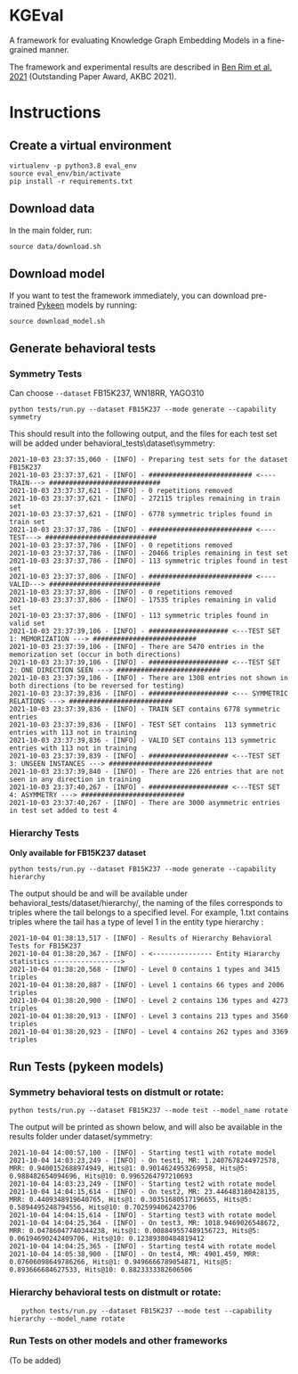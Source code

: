 # KGEval
A framework for evaluating Knowledge Graph Embedding Models in a fine-grained manner.

The framework and experimental results are described in [Ben Rim et al. 2021](https://openreview.net/pdf?id=3_2B2MliB8V) (Outstanding Paper Award, AKBC 2021).

# Instructions 

## Create a virtual environment 

	virtualenv -p python3.8 eval_env
	source eval_env/bin/activate
	pip install -r requirements.txt

## Download data 
In the main folder, run:
	
	source data/download.sh

## Download model
If you want to test the framework immediately, you can download pre-trained [Pykeen](https://github.com/pykeen/pykeen) models by running:

    source download_model.sh

## Generate behavioral tests

### Symmetry Tests 
Can choose `--dataset` FB15K237, WN18RR, YAGO310

	python tests/run.py --dataset FB15K237 --mode generate --capability symmetry

This should result into the following output, and the files for each test set will be added under behavioral\_tests\dataset\symmetry: 

	2021-10-03 23:37:35,060 - [INFO] - Preparing test sets for the dataset FB15K237
	2021-10-03 23:37:37,621 - [INFO] - ########################## <----TRAIN---> ############################
	2021-10-03 23:37:37,621 - [INFO] - 0 repetitions removed
	2021-10-03 23:37:37,621 - [INFO] - 272115 triples remaining in train set
	2021-10-03 23:37:37,621 - [INFO] - 6778 symmetric triples found in train set
	2021-10-03 23:37:37,786 - [INFO] - ########################## <----TEST---> ############################
	2021-10-03 23:37:37,786 - [INFO] - 0 repetitions removed
	2021-10-03 23:37:37,786 - [INFO] - 20466 triples remaining in test set
	2021-10-03 23:37:37,786 - [INFO] - 113 symmetric triples found in test set
	2021-10-03 23:37:37,806 - [INFO] - ########################## <----VALID---> ############################
	2021-10-03 23:37:37,806 - [INFO] - 0 repetitions removed
	2021-10-03 23:37:37,806 - [INFO] - 17535 triples remaining in valid set
	2021-10-03 23:37:37,806 - [INFO] - 113 symmetric triples found in valid set
	2021-10-03 23:37:39,106 - [INFO] - #################### <---TEST SET 1: MEMORIZATION ---> ##########################
	2021-10-03 23:37:39,106 - [INFO] - There are 5470 entries in the memorization set (occur in both directions)
	2021-10-03 23:37:39,106 - [INFO] - #################### <---TEST SET 2: ONE DIRECTION SEEN ---> ##########################
	2021-10-03 23:37:39,106 - [INFO] - There are 1308 entries not shown in both directions (to be reversed for testing)
	2021-10-03 23:37:39,836 - [INFO] - #################### <--- SYMMETRIC RELATIONS ---> ##########################
	2021-10-03 23:37:39,836 - [INFO] - TRAIN SET contains 6778 symmetric entries
	2021-10-03 23:37:39,836 - [INFO] - TEST SET contains  113 symmetric entries with 113 not in training
	2021-10-03 23:37:39,836 - [INFO] - VALID SET contains 113 symmetric entries with 113 not in training
	2021-10-03 23:37:39,839 - [INFO] - #################### <---TEST SET 3: UNSEEN INSTANCES ---> ##########################
	2021-10-03 23:37:39,840 - [INFO] - There are 226 entries that are not seen in any direction in training
	2021-10-03 23:37:40,267 - [INFO] - #################### <---TEST SET 4: ASYMMETRY ---> ##########################
	2021-10-03 23:37:40,267 - [INFO] - There are 3000 asymmetric entries in test set added to test 4

### Hierarchy Tests 
**Only available for FB15K237 dataset**

	python tests/run.py --dataset FB15K237 --mode generate --capability hierarchy

The output should be and will be available under behavioral\_tests/dataset/hierarchy/, the naming of the files corresponds to triples where the tail belongs to a specified level. For example, 1.txt contains triples where the tail has a type of level 1 in the entity type hierarchy :

	2021-10-04 01:38:13,517 - [INFO] - Results of Hierarchy Behavioral Tests for FB15K237
	2021-10-04 01:38:20,367 - [INFO] - <--------------- Entity Hiararchy statistics ----------------->
	2021-10-04 01:38:20,568 - [INFO] - Level 0 contains 1 types and 3415 triples
	2021-10-04 01:38:20,887 - [INFO] - Level 1 contains 66 types and 2006 triples
	2021-10-04 01:38:20,900 - [INFO] - Level 2 contains 136 types and 4273 triples
	2021-10-04 01:38:20,913 - [INFO] - Level 3 contains 213 types and 3560 triples
	2021-10-04 01:38:20,923 - [INFO] - Level 4 contains 262 types and 3369 triples


## Run Tests (pykeen models) 

### Symmetry behavioral tests on distmult or rotate:

	python tests/run.py --dataset FB15K237 --mode test --model_name rotate
    
The output will be printed as shown below, and will also be available in the results folder under dataset/symmetry:

	2021-10-04 14:00:57,100 - [INFO] - Starting test1 with rotate model
	2021-10-04 14:03:23,249 - [INFO] - On test1, MR: 1.2407678244972578, MRR: 0.9400152688974949, Hits@1: 0.9014624953269958, Hits@5: 0.988482654094696, Hits@10: 0.9965264797210693
	2021-10-04 14:03:23,249 - [INFO] - Starting test2 with rotate model
	2021-10-04 14:04:15,614 - [INFO] - On test2, MR: 23.446483180428135, MRR: 0.4409348919640765, Hits@1: 0.30351680517196655, Hits@5: 0.5894495248794556, Hits@10: 0.7025994062423706
	2021-10-04 14:04:15,614 - [INFO] - Starting test3 with rotate model
	2021-10-04 14:04:25,364 - [INFO] - On test3, MR: 1018.9469026548672, MRR: 0.04786047740344238, Hits@1: 0.008849557489156723, Hits@5: 0.06194690242409706, Hits@10: 0.12389380484819412
	2021-10-04 14:04:25,365 - [INFO] - Starting test4 with rotate model
	2021-10-04 14:05:38,900 - [INFO] - On test4, MR: 4901.459, MRR: 0.07606098649786266, Hits@1: 0.9496666789054871, Hits@5: 0.893666684627533, Hits@10: 0.8823333382606506

### Hierarchy behavioral tests on distmult or rotate:

       python tests/run.py --dataset FB15K237 --mode test --capability hierarchy --model_name rotate

### Run Tests on other models and other frameworks 

(To be added)
